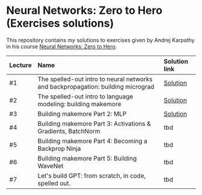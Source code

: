 # Neural Networks: Zero to Hero (Exercises solutions)

This repository contains my solutions to exercises given by Andrej Karpathy in his course [Neural Networks: Zero to Hero](https://github.com/karpathy/nn-zero-to-hero/tree/master).

| Lecture | Name | Solution link | 
| :---------------------- | :---------------------- | :---------------------- | 
| #1 | The spelled-out intro to neural networks and backpropagation: building micrograd | [Solution](micrograd)|
| #2 | The spelled-out intro to language modeling: building makemore | [Solution](makemore/bigram_trigram)|
| #3 | Building makemore Part 2: MLP | [Solution](makemore/multilayer_perceptron)|
| #4 | Building makemore Part 3: Activations & Gradients, BatchNorm | tbd |
| #5 | Building makemore Part 4: Becoming a Backprop Ninja | tbd |
| #6 | Building makemore Part 5: Building WaveNet | tbd |
| #7 | Let's build GPT: from scratch, in code, spelled out. | tbd |
